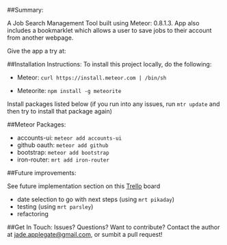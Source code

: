 
##Summary: 

A Job Search Management Tool built using Meteor: 0.8.1.3. App also includes a bookmarklet which allows a user to save jobs to their account from another webpage. 

Give the app a try at: <ADD DEPLOYED LINK HERE>

##Installation Instructions:
To install this project locally, do the following:

- Meteor: `curl https://install.meteor.com | /bin/sh`

- Meteorite: `npm install -g meteorite`

Install packages listed below (if you run into any issues, run `mtr update` and then try to install that package again)

##Meteor Packages:
* accounts-ui: `meteor add accounts-ui`
* github oauth: `meteor add github`
* bootstrap: `meteor add bootstrap`
* iron-router: `mrt add iron-router`

##Future improvements:

See future implementation section on this [Trello](https://trello.com/b/wYDd7Bn2/jade-project-3) board

* date selection to go with next steps (using `mrt pikaday`)
* testing (using `mrt parsley`)
* refactoring

##Get In Touch:
Issues? Questions? Want to contribute? Contact the author at <jade.applegate@gmail.com>, or sumbit a pull request!






